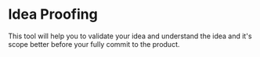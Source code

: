 # Idea Proofing

This tool will help you to validate your idea and understand the idea and it's scope better before your fully commit to the product.

